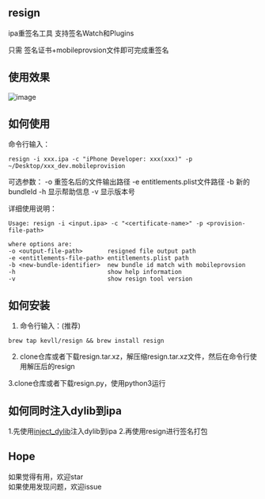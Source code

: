 ## resign
ipa重签名工具 支持签名Watch和Plugins

只需 签名证书+mobileprovsion文件即可完成重签名

## 使用效果

 ![image](https://github.com/kevll/resign/blob/master/screenshots/effect.png)

## 如何使用

命令行输入：
```
resign -i xxx.ipa -c "iPhone Developer: xxx(xxx)" -p ~/Desktop/xxx_dev.mobileprovision
```

可选参数：
-o <output-file-path>           重签名后的文件输出路径
-e <entitlements-file-path>  entitlements.plist文件路径
-b <new-bundle-identifier>  新的bundleId
-h                                          显示帮助信息
-v                                          显示版本号

详细使用说明：
```
Usage: resign -i <input.ipa> -c "<certificate-name>" -p <provision-file-path>

where options are:
-o <output-file-path>       resigned file output path
-e <entitlements-file-path> entitlements.plist path
-b <new-bundle-identifier>  new bundle id match with mobileprovsion
-h                          show help information
-v                          show resign tool version
```

## 如何安装
1. 命令行输入：(推荐)
```
brew tap kevll/resign && brew install resign
```
2. clone仓库或者下载resign.tar.xz，解压缩resign.tar.xz文件，然后在命令行使用解压后的resign

3.clone仓库或者下载resign.py，使用python3运行

## 如何同时注入dylib到ipa
1.先使用[inject_dylib](https://github.com/kevll/inject_dylib)注入dylib到ipa
2.再使用resign进行签名打包

## Hope

如果觉得有用，欢迎star</br>
如果使用发现问题，欢迎issue
